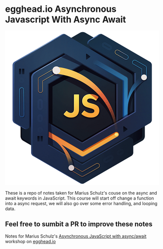 # egghead.io Asynchronous Javascript With Async Await
![](EGH_AsyncJSAwait_Final-01.png)

These is a repo of notes taken for Marius Schulz's couse on the async and await keywords in JavaScript. This course will start off change a function into a async request, we will also go over some error handling, and looping data.

## Feel free to sumbit a PR to improve these notes

Notes for Marius Schulz's [Asynchronous JavaScript with async/await](https://egghead.io/courses/asynchronous-javascript-with-async-await) workshop on [egghead.io](https://egghead.io)
